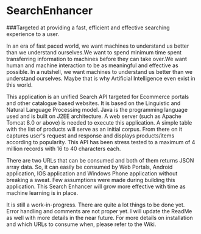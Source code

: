 # SearchEnhancer
###Targeted at providing a fast, efficient and effective searching experience to a user.

In an era of fast paced world, we want machines to understand us better than we understand ourselves.We
want to spend minimum time spent transferring information to machines before they can take over.We want
human and machine interaction to be as meaningful and effective as possible. In a nutshell, we want machines
to understand us better than we understand ourselves. Maybe that is why Artificial Intelligence
even exist in this world.

This application is an unified Search API targeted for Ecommerce portals and other catalogue based websites.
It is based on the Linguistic and Natural Language Processing model.  Java is the programming language used
and is built on J2EE architecture. A web server (such as Apache Tomcat 8.0 or above) is needed to execute
this application. A simple table with the list of products will serve as an initial corpus. From there on it 
captures user's request and response and displays products/items according to popularity. This API has been
stress tested to a maximum of 4 million records with 16 to 40 characters each.

There are two URLs that can be consumed and both of them returns JSON array data. So, it can easily be consumed
by Web Portals, Android application, IOS application and Windows Phone application without breaking a sweat.
Few assumptions were made during building this application. This Search Enhancer will grow more effective with
time as machine learning is in place. 

It is still a work-in-progress. There are quite a lot things to be done yet. Error handling and comments are not proper yet. 
I will update the ReadMe as well with more details in the near future. For more details on installation and which URLs to consume when, please refer to the Wiki.
